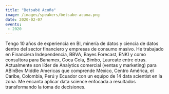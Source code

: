 ```yaml
---
title: "Betsabé Acuña"
image: /images/speakers/betsabe-acuna.png
date: 2020-02-07
events:
 - 2020
---
```


Tengo 10 años de experiencia en BI, minería de datos y ciencia de datos dentro del sector financiero y empresas de consumo masivo. He trabajado en Financiera Independencia, BBVA, Bayes Forecast, ENKI y como consultora para Banamex, Coca Cola, Bimbo, Laureate entre otras. Actualmente son líder de Analytics comercial (ventas y marketing) para ABInBev Middle Americas que comprende México, Centro América, el Caribe, Colombia, Perú y Ecuador con un equipo de 14 data scientist en la zona. Me encanta aplicar data science enfocada a resultados transformando la toma de decisiones.